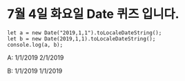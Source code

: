 # 7월 4일 화요일 Date 퀴즈 입니다.

```
let a = new Date("2019,1,1").toLocaleDateString();
let b = new Date(2019,1,1).toLocaleDateString();
console.log(a, b);
```

A: 1/1/2019 2/1/2019 

B: 1/1/2019 1/1/2019